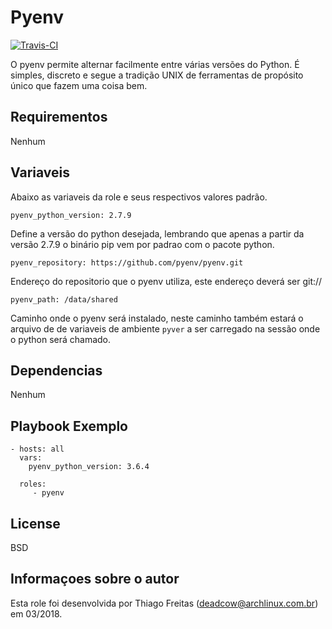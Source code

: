 Pyenv
=========

[![Travis-CI](https://travis-ci.org/deadc/deadcow.pyenv.svg?branch=master)](https://travis-ci.org/deadc/deadcow.pyenv)

O pyenv permite alternar facilmente entre várias versões do Python. É simples, discreto e segue a tradição UNIX de ferramentas de propósito único que fazem uma coisa bem.

Requirementos
------------

Nenhum

Variaveis
--------------

Abaixo as variaveis da role e seus respectivos valores padrão.

    pyenv_python_version: 2.7.9

Define a versão do python desejada, lembrando que apenas a partir da versão 2.7.9 o binário pip vem por padrao com o pacote python.

    pyenv_repository: https://github.com/pyenv/pyenv.git

Endereço do repositorio que o pyenv utiliza, este endereço deverá ser git://

    pyenv_path: /data/shared

Caminho onde o pyenv será instalado, neste caminho também estará o arquivo de de variaveis de ambiente `pyver` a ser carregado na sessão onde o python será chamado.


Dependencias
------------

Nenhum

Playbook Exemplo
----------------

    - hosts: all
      vars:
        pyenv_python_version: 3.6.4

      roles:
         - pyenv

License
-------

BSD

Informaçoes sobre o autor
------------------

Esta role foi desenvolvida por Thiago Freitas (deadcow@archlinux.com.br) em 03/2018.
